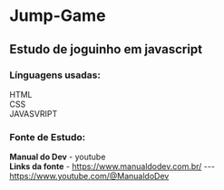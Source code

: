 # Jump-Game

## Estudo de joguinho em javascript
### Línguagens usadas:
HTML<br>
CSS<br>
JAVASVRIPT
### Fonte de Estudo:
**Manual do Dev** - youtube <br>
**Links da fonte** - https://www.manualdodev.com.br/ --- https://www.youtube.com/@ManualdoDev
